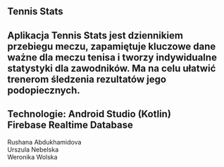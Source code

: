 Tennis Stats
-------------------------------------------
Aplikacja Tennis Stats jest dziennikiem przebiegu meczu, zapamiętuje kluczowe dane ważne dla meczu tenisa i tworzy indywidualne statystyki dla zawodników. Ma na celu ułatwić trenerom śledzenia rezultatów jego podopiecznych.
-------------------------------------------
Technologie:
Android Studio (Kotlin) <br>
Firebase Realtime Database
-------------------------------------------
Rushana Abdukhamidova<br>
Urszula Nebelska<br>
Weronika Wolska

